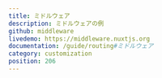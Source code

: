 ```yaml
---
title: ミドルウェア
description: ミドルウェアの例
github: middleware
livedemo: https://middleware.nuxtjs.org
documentation: /guide/routing#ミドルウェア
category: customization
position: 206
---
```


